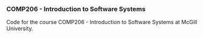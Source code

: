 ### COMP206 - Introduction to Software Systems

Code for the course COMP206 - Introduction to Software Systems at McGill
University.
